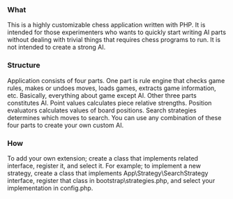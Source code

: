 ### What

This is a highly customizable chess application written with PHP. It is intended for those experimenters who wants to quickly start writing AI parts without dealing with trivial things that requires chess programs to run. It is not intended to create a strong AI.

### Structure

Application consists of four parts. One part is rule engine that checks game rules, makes or undoes moves, loads games, extracts game information, etc. Basically, everything about game except AI. Other three parts constitutes AI. Point values calculates piece relative strengths. Position evaluators calculates values of board positions. Search strategies determines which moves to search. You can use any combination of these four parts to create your own custom AI.

### How

To add your own extension; create a class that implements related interface, register it, and select it. For example; to implement a new strategy, create a class that implements App\Strategy\SearchStrategy interface, register that class in bootstrap\strategies.php, and select your implementation in config.php.
